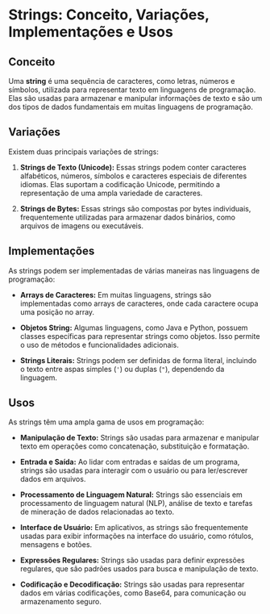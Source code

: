 # Strings: Conceito, Variações, Implementações e Usos

## Conceito

Uma **string** é uma sequência de caracteres, como letras, números e símbolos, utilizada para representar texto em linguagens de programação. Elas são usadas para armazenar e manipular informações de texto e são um dos tipos de dados fundamentais em muitas linguagens de programação.

## Variações

Existem duas principais variações de strings:

1. **Strings de Texto (Unicode):** Essas strings podem conter caracteres alfabéticos, números, símbolos e caracteres especiais de diferentes idiomas. Elas suportam a codificação Unicode, permitindo a representação de uma ampla variedade de caracteres.

2. **Strings de Bytes:** Essas strings são compostas por bytes individuais, frequentemente utilizadas para armazenar dados binários, como arquivos de imagens ou executáveis.

## Implementações

As strings podem ser implementadas de várias maneiras nas linguagens de programação:

- **Arrays de Caracteres:** Em muitas linguagens, strings são implementadas como arrays de caracteres, onde cada caractere ocupa uma posição no array.
- **Objetos String:** Algumas linguagens, como Java e Python, possuem classes específicas para representar strings como objetos. Isso permite o uso de métodos e funcionalidades adicionais.

- **Strings Literais:** Strings podem ser definidas de forma literal, incluindo o texto entre aspas simples (`'`) ou duplas (`"`), dependendo da linguagem.

## Usos

As strings têm uma ampla gama de usos em programação:

- **Manipulação de Texto:** Strings são usadas para armazenar e manipular texto em operações como concatenação, substituição e formatação.

- **Entrada e Saída:** Ao lidar com entradas e saídas de um programa, strings são usadas para interagir com o usuário ou para ler/escrever dados em arquivos.

- **Processamento de Linguagem Natural:** Strings são essenciais em processamento de linguagem natural (NLP), análise de texto e tarefas de mineração de dados relacionadas ao texto.

- **Interface de Usuário:** Em aplicativos, as strings são frequentemente usadas para exibir informações na interface do usuário, como rótulos, mensagens e botões.

- **Expressões Regulares:** Strings são usadas para definir expressões regulares, que são padrões usados para busca e manipulação de texto.

- **Codificação e Decodificação:** Strings são usadas para representar dados em várias codificações, como Base64, para comunicação ou armazenamento seguro.

